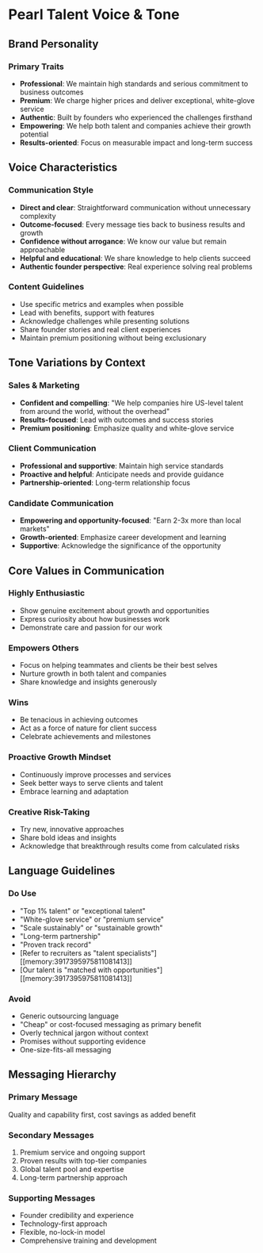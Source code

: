 # Pearl Talent Voice & Tone

## Brand Personality

### Primary Traits
- **Professional**: We maintain high standards and serious commitment to business outcomes
- **Premium**: We charge higher prices and deliver exceptional, white-glove service
- **Authentic**: Built by founders who experienced the challenges firsthand
- **Empowering**: We help both talent and companies achieve their growth potential
- **Results-oriented**: Focus on measurable impact and long-term success

## Voice Characteristics

### Communication Style
- **Direct and clear**: Straightforward communication without unnecessary complexity
- **Outcome-focused**: Every message ties back to business results and growth
- **Confidence without arrogance**: We know our value but remain approachable
- **Helpful and educational**: We share knowledge to help clients succeed
- **Authentic founder perspective**: Real experience solving real problems

### Content Guidelines
- Use specific metrics and examples when possible
- Lead with benefits, support with features
- Acknowledge challenges while presenting solutions
- Share founder stories and real client experiences
- Maintain premium positioning without being exclusionary

## Tone Variations by Context

### Sales & Marketing
- **Confident and compelling**: "We help companies hire US-level talent from around the world, without the overhead"
- **Results-focused**: Lead with outcomes and success stories
- **Premium positioning**: Emphasize quality and white-glove service

### Client Communication
- **Professional and supportive**: Maintain high service standards
- **Proactive and helpful**: Anticipate needs and provide guidance
- **Partnership-oriented**: Long-term relationship focus

### Candidate Communication
- **Empowering and opportunity-focused**: "Earn 2-3x more than local markets"
- **Growth-oriented**: Emphasize career development and learning
- **Supportive**: Acknowledge the significance of the opportunity

## Core Values in Communication

### Highly Enthusiastic
- Show genuine excitement about growth and opportunities
- Express curiosity about how businesses work
- Demonstrate care and passion for our work

### Empowers Others
- Focus on helping teammates and clients be their best selves
- Nurture growth in both talent and companies
- Share knowledge and insights generously

### Wins
- Be tenacious in achieving outcomes
- Act as a force of nature for client success
- Celebrate achievements and milestones

### Proactive Growth Mindset
- Continuously improve processes and services
- Seek better ways to serve clients and talent
- Embrace learning and adaptation

### Creative Risk-Taking
- Try new, innovative approaches
- Share bold ideas and insights
- Acknowledge that breakthrough results come from calculated risks

## Language Guidelines

### Do Use
- "Top 1% talent" or "exceptional talent"
- "White-glove service" or "premium service"
- "Scale sustainably" or "sustainable growth"
- "Long-term partnership"
- "Proven track record"
- [Refer to recruiters as "talent specialists"][[memory:3917395975811081413]]
- [Our talent is "matched with opportunities"][[memory:3917395975811081413]]

### Avoid
- Generic outsourcing language
- "Cheap" or cost-focused messaging as primary benefit
- Overly technical jargon without context
- Promises without supporting evidence
- One-size-fits-all messaging

## Messaging Hierarchy

### Primary Message
Quality and capability first, cost savings as added benefit

### Secondary Messages  
1. Premium service and ongoing support
2. Proven results with top-tier companies
3. Global talent pool and expertise
4. Long-term partnership approach

### Supporting Messages
- Founder credibility and experience
- Technology-first approach
- Flexible, no-lock-in model
- Comprehensive training and development

